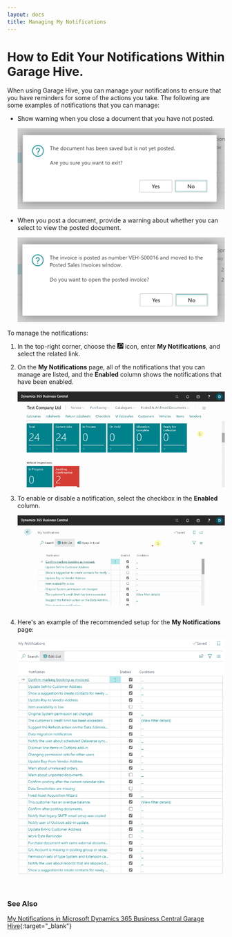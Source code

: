 ```yaml
---
layout: docs
title: Managing My Notifications
---
```


# How to Edit Your Notifications Within Garage Hive.
When using Garage Hive, you can manage your notifications to ensure that you have reminders for some of the actions you take. The following are some examples of notifications that you can manage:

* Show warning when you close a document that you have not posted.

   ![](media/garagehive-my-notifications1.png)

* When you post a document, provide a warning about whether you can select to view the posted document.

   ![](media/garagehive-my-notifications2.png)

To manage the notifications:
1. In the top-right corner, choose the ![](media/search_icon.png) icon, enter **My Notifications**, and select the related link.
2. On the **My Notifications** page, all of the notifications that you can manage are listed, and the **Enabled** column shows the notifications that have been enabled.

   ![](media/garagehive-my-notifications3.gif)

3. To enable or disable a notification, select the checkbox in the **Enabled** column.

   ![](media/garagehive-my-notifications4.gif)

4. Here's an example of the recommended setup for the **My Notifications** page:

   ![](media/garagehive-my-notifications5.png)


<br>

### **See Also**

[My Notifications in Microsoft Dynamics 365 Business Central Garage Hive](https://www.youtube.com/watch?v=1BxUESRf4dw){:target="_blank"}
